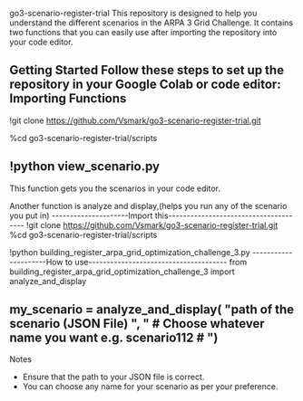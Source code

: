 go3-scenario-register-trial
This repository is designed to help you understand the different scenarios in the ARPA 3 Grid Challenge. It contains two functions that you can easily use after importing the repository into your code editor.

Getting Started
Follow these steps to set up the repository in your Google Colab or code editor:
Importing Functions
----------------------------------------------------------------------
!git clone https://github.com/Vsmark/go3-scenario-register-trial.git

%cd go3-scenario-register-trial/scripts

!python view_scenario.py
----------------------------------------------------------------------
This function gets you the scenarios in your code editor.


Another function is analyze and display,(helps you run any of the scenario you put in)
---------------------Import this--------------------------------------
!git clone https://github.com/Vsmark/go3-scenario-register-trial.git
%cd go3-scenario-register-trial/scripts

!python building_register_arpa_grid_optimization_challenge_3.py
---------------------How to use--------------------------------------
from building_register_arpa_grid_optimization_challenge_3 import analyze_and_display

my_scenario = analyze_and_display(
    "path of the scenario (JSON File) ",
    " # Choose whatever name you want e.g. scenario112 # ")
---------------------------------------------------------------------

Notes
- Ensure that the path to your JSON file is correct.
- You can choose any name for your scenario as per your preference.
